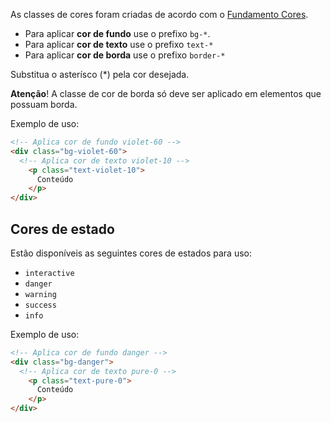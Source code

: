 As classes de cores foram criadas de acordo com o [Fundamento Cores](fundamentos-visuais/cores).

- Para aplicar **cor de fundo** use o prefixo `bg-*`.
- Para aplicar **cor de texto** use o prefixo `text-*`
- Para aplicar **cor de borda** use o prefixo `border-*`

Substitua o asterísco (*) pela cor desejada.

**Atenção**! A classe de cor de borda só deve ser aplicado em elementos que possuam borda.

Exemplo de uso:

```html
<!-- Aplica cor de fundo violet-60 -->
<div class="bg-violet-60">
  <!-- Aplica cor de texto violet-10 -->
    <p class="text-violet-10">
      Conteúdo
    </p>
</div>
```

## Cores de estado

Estão disponíveis as seguintes cores de estados para uso:

- `interactive`
- `danger`
- `warning`
- `success`
- `info`

Exemplo de uso:

```html
<!-- Aplica cor de fundo danger -->
<div class="bg-danger">
  <!-- Aplica cor de texto pure-0 -->
    <p class="text-pure-0">
      Conteúdo
    </p>
</div>
```
